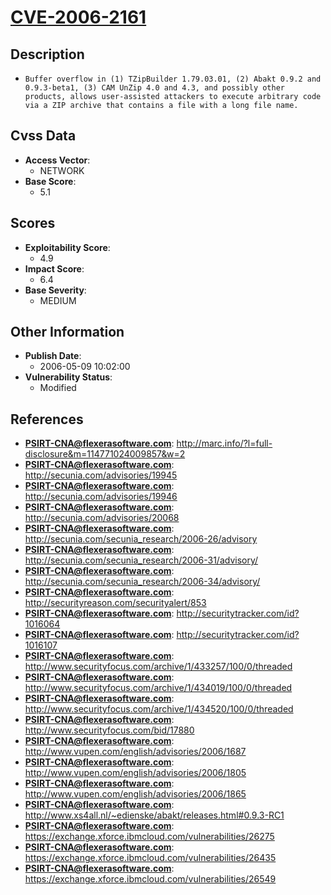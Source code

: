 
# [CVE-2006-2161](http://marc.info/?l=full-disclosure&m=114771024009857&w=2)

## Description

- `Buffer overflow in (1) TZipBuilder 1.79.03.01, (2) Abakt 0.9.2 and 0.9.3-beta1, (3) CAM UnZip 4.0 and 4.3, and possibly other products, allows user-assisted attackers to execute arbitrary code via a ZIP archive that contains a file with a long file name.`

## Cvss Data

- **Access Vector**:
  - NETWORK
- **Base Score**:
  - 5.1

## Scores

- **Exploitability Score**:
  - 4.9
- **Impact Score**:
  - 6.4
- **Base Severity**:
  - MEDIUM

## Other Information

- **Publish Date**:
  - 2006-05-09 10:02:00
- **Vulnerability Status**:
  - Modified

## References

- **PSIRT-CNA@flexerasoftware.com**: http://marc.info/?l=full-disclosure&m=114771024009857&w=2
- **PSIRT-CNA@flexerasoftware.com**: http://secunia.com/advisories/19945
- **PSIRT-CNA@flexerasoftware.com**: http://secunia.com/advisories/19946
- **PSIRT-CNA@flexerasoftware.com**: http://secunia.com/advisories/20068
- **PSIRT-CNA@flexerasoftware.com**: http://secunia.com/secunia_research/2006-26/advisory
- **PSIRT-CNA@flexerasoftware.com**: http://secunia.com/secunia_research/2006-31/advisory/
- **PSIRT-CNA@flexerasoftware.com**: http://secunia.com/secunia_research/2006-34/advisory/
- **PSIRT-CNA@flexerasoftware.com**: http://securityreason.com/securityalert/853
- **PSIRT-CNA@flexerasoftware.com**: http://securitytracker.com/id?1016064
- **PSIRT-CNA@flexerasoftware.com**: http://securitytracker.com/id?1016107
- **PSIRT-CNA@flexerasoftware.com**: http://www.securityfocus.com/archive/1/433257/100/0/threaded
- **PSIRT-CNA@flexerasoftware.com**: http://www.securityfocus.com/archive/1/434019/100/0/threaded
- **PSIRT-CNA@flexerasoftware.com**: http://www.securityfocus.com/archive/1/434520/100/0/threaded
- **PSIRT-CNA@flexerasoftware.com**: http://www.securityfocus.com/bid/17880
- **PSIRT-CNA@flexerasoftware.com**: http://www.vupen.com/english/advisories/2006/1687
- **PSIRT-CNA@flexerasoftware.com**: http://www.vupen.com/english/advisories/2006/1805
- **PSIRT-CNA@flexerasoftware.com**: http://www.vupen.com/english/advisories/2006/1865
- **PSIRT-CNA@flexerasoftware.com**: http://www.xs4all.nl/~edienske/abakt/releases.html#0.9.3-RC1
- **PSIRT-CNA@flexerasoftware.com**: https://exchange.xforce.ibmcloud.com/vulnerabilities/26275
- **PSIRT-CNA@flexerasoftware.com**: https://exchange.xforce.ibmcloud.com/vulnerabilities/26435
- **PSIRT-CNA@flexerasoftware.com**: https://exchange.xforce.ibmcloud.com/vulnerabilities/26549
